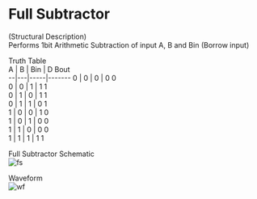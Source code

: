 # Full Subtractor

(Structural Description)  
Performs 1bit Arithmetic Subtraction of input A, B and Bin (Borrow input) 

Truth Table  
A | B | Bin | D Bout  
--|---|-----|-------
0	| 0	| 0   | 0	  0  
0	| 0	| 1	  | 1	  1    
0	| 1	| 0   | 1	  1  
0	| 1	| 1	  | 0	  1   
1	| 0	| 0	  | 1	  0  
1	| 0	| 1	  | 0	  0  
1	| 1	| 0   | 0	  0  
1	| 1	| 1	  | 1	  1  

  
    
Full Subtractor Schematic  
![fs](https://github.com/AbhijitBaral/VerilogDigitalDesigns/blob/main/subtractor/Schematic/fs.png)  
  
  
Waveform    
![wf](https://github.com/AbhijitBaral/VerilogDigitalDesigns/blob/main/subtractor/Schematic/waveform.png)
